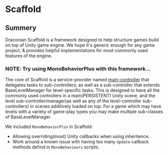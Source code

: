 # Scaffold #

## Summery ##
Draconian Scaffold is a framework designed to help structure games build on top of Unity game engine. We hope it's generic enough for any game project, & provides helpful implementations for most commonly used features of the engine. 

### NOTE: Try using MonoBehaviorPlus with this framework... 

The core of Scaffold is a service-provider named [main-controller](/main_controller.md) 
that delegates tasks to sub-controllers, as well as a sub-controller that extends BaseLevelManager for level-specific tasks. This is designed to have all the commonly used controllers in a main(PERSISTENT) Unity scene, and the level sub-controller/manager(as well as any of the level-controller sub-controllers) in scenes additively loaded on top. For a game which may have levels with a variety of game-play types you may make multiple sub-classes of BaseLevelManager. 

We included `MonoBehaviorPlus` in Scaffold: 
 - Allowing overriding(most) Unity callbacks when using inheritence. 
 - Work around a known issue with having too many `Update` callback methods defind in `MonoBehaviours` scripts. 
